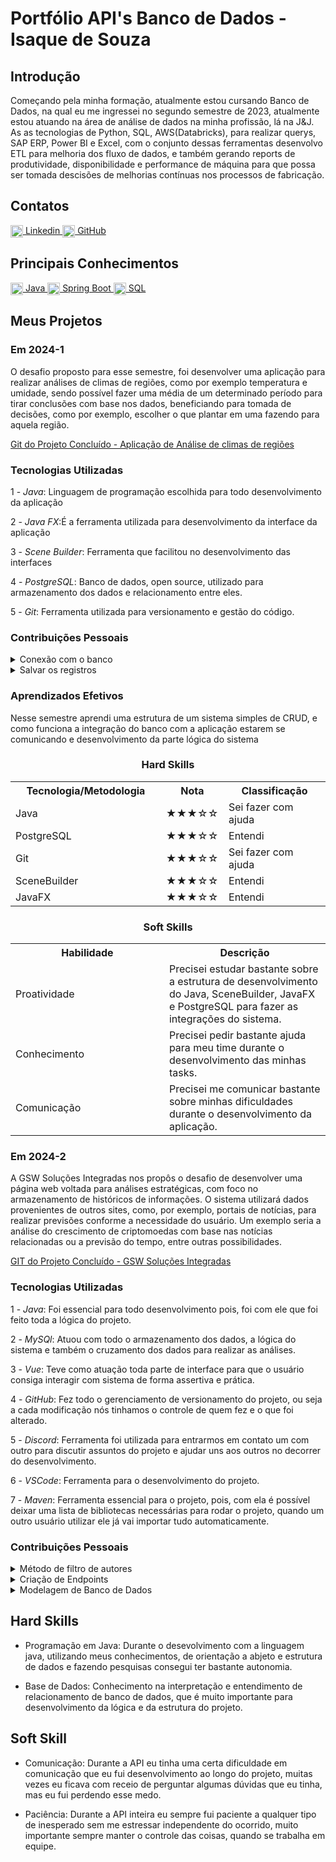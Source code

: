 # Portfólio API's Banco de Dados - Isaque de Souza


## Introdução
Começando pela minha formação, atualmente estou cursando Banco de Dados, na qual eu me ingressei no segundo semestre de 2023, atualmente estou atuando na área de análise de dados na minha profissão, lá na J&J. As as tecnologias de Python, SQL, AWS(Databricks), para realizar querys, SAP ERP, Power BI e Excel, com o conjunto dessas ferramentas desenvolvo ETL para melhoria dos fluxo de dados, e também gerando reports de produtividade, disponibilidade e performance de máquina para que possa ser tomada descisões de melhorias contínuas nos processos de fabricação.

## Contatos
<a href="https://www.linkedin.com/in/seu-usuario" target="_blank">
  <img src="https://cdn.jsdelivr.net/gh/devicons/devicon/icons/linkedin/linkedin-original.svg" alt="LinkedIn" width="20" style="vertical-align: middle;"/>
  Linkedin
</a>
<a href="https://github.com/Isaque-BD" target="_blank">
  <img src="https://cdn.jsdelivr.net/gh/devicons/devicon/icons/github/github-original.svg" alt="GitHub" width="20" style="vertical-align: middle;"/>
  GitHub
</a>

## Principais Conhecimentos

<a href="https://www.java.com" target="_blank">
  <img src="https://cdn.jsdelivr.net/gh/devicons/devicon/icons/java/java-original.svg" alt="Java" width="20" style="vertical-align: middle;"/>
  Java
</a>
<a href="https://spring.io/projects/spring-boot" target="_blank">
  <img src="https://cdn.jsdelivr.net/gh/devicons/devicon/icons/spring/spring-original.svg" alt="Spring Boot" width="20" style="vertical-align: middle;"/>
  Spring Boot
</a>
<a href="https://www.mysql.com" target="_blank">
  <img src="https://cdn.jsdelivr.net/gh/devicons/devicon/icons/mysql/mysql-original.svg" alt="SQL" width="20" style="vertical-align: middle;"/>
  SQL
</a>

## Meus Projetos

### Em 2024-1
O desafio proposto para esse semestre, foi desenvolver uma aplicação para realizar análises de climas de regiões, como por exemplo temperatura e umidade, sendo possível fazer uma média de um determinado período para tirar conclusões com base nos dados, beneficiando para tomada de decisões, como por exemplo, escolher o que plantar em uma fazendo para aquela região.

[Git do Projeto Concluído - Aplicação de Análise de climas de regiões](https://github.com/Isaque-BD/API-2-semestre)

### Tecnologias Utilizadas

1 - *Java*: Linguagem de programação escolhida para todo desenvolvimento da aplicação

2 - *Java FX*:É a ferramenta utilizada para desenvolvimento da interface da aplicação

3 - *Scene Builder*: Ferramenta que facilitou no desenvolvimento das interfaces

4 - *PostgreSQL*: Banco de dados, open source, utilizado para armazenamento dos dados e relacionamento entre eles.

5 - *Git*: Ferramenta utilizada para versionamento e gestão do código.

### Contribuições Pessoais
<details>
  <summary> Conexão com o banco </summary>
  A classe DbConnection é responsável por gerenciar a conexão com o banco de dados PostgreSQL.
Ela utiliza a classe ConfigBdReader para ler as configurações (URL, nome, usuário e senha) e oferece métodos simples para manipular o banco.

Principais funções:

Conectar automaticamente ao banco no construtor.

Desconectar com segurança através do método Desconnect().

Executar comandos SQL (como INSERT, UPDATE e DELETE) com o método Save(String comando).

O código usa JDBC para comunicação com o PostgreSQL e encapsula a lógica básica de conexão, simplificando o uso em outras partes da aplicação.

    package javalee.com.bd_connection;
    import java.sql.Connection;
    import java.sql.DriverManager;
    import java.sql.PreparedStatement;
    import java.sql.SQLException;
    import javalee.com.configs.*;

    public class DbConnection {

      private Connection conn;

      public DbConnection() {
          ConfigBdReader config = new ConfigBdReader();
          this.conn = null;

          try {
              Class.forName("org.postgresql.Driver");
              this.conn = DriverManager.getConnection(config.getUrlBd() + config.getNameBd(), config.getUserBd(), config.getPasswordBd());

          } catch (Exception e) {
              System.out.println(e);
          }
      }

      public void Desconnect() {

          try {
              if (this.conn != null) {
                  this.conn.close();
              }
          } catch (SQLException e) {
              e.printStackTrace();
          }
      }

      public void Save(String comando) {

          try {
              PreparedStatement stm = this.conn.prepareStatement(comando);
              stm.execute();

          } catch (SQLException e) {
              e.printStackTrace();
          }
      }

    }

</details>

<details>
<summary> Salvar os registros</summary>

A classe Metric representa uma métrica no sistema, contendo um ID e um código identificador.

Principais funções:

Armazena e gerencia os atributos idMetrica e codigo.

Possui dois construtores: um completo (com ID e código) e outro apenas com o código.

Inclui métodos getters e setters para manipular os valores.

Essa classe é usada como entidade simples para representar registros de métricas em banco de dados ou em memória.

    package javalee.com.entities;

    public class Metric {

    private int idMetrica;
    private String codigo;

    public Metric(int idMetrica, String codigo) {
        this.idMetrica = idMetrica;
        this.codigo = codigo;
    }

    public Metric(String codigo){
        this.codigo = codigo;
    }
    
    public String getIdMetrica() {
        return String.valueOf(idMetrica);
    }

    public void setIdMetrica(int idMetrica) {
        this.idMetrica = idMetrica;
    }

    public String getCodigo() {
        return codigo;
    }

    public void setCodigo(String codigo) {
        this.codigo = codigo;
    }

    }

</details>

### Aprendizados Efetivos

Nesse semestre aprendi uma estrutura de um sistema simples de CRUD, e como funciona a integração do banco com a aplicação estarem se comunicando e desenvolvimento da parte lógica do sistema

  <h3 align="center"> Hard Skills </h3>
  <table align="center">
    <tr>
      <th width="270px">Tecnologia/Metodologia</th>
      <th width="85px">Nota</th>
      <th width="200px">Classificação</th>
    </tr>
    <tr>
      <td>Java</td>
      <td>★★★☆☆</td>
	<td>Sei fazer com ajuda</td>
    </tr>
    <tr>
      <td>PostgreSQL</td>
      <td>★★★☆☆</td>
	<td>Entendi</td>
    </tr>	
    <tr>
      <td>Git</td>
      <td>★★★☆☆</td>
	<td>Sei fazer com ajuda</td>
    </tr>
    <tr>
      <td>SceneBuilder</td>
      <td>★★★☆☆</td>
	<td>Entendi</td>
    </tr>
   <tr>
      <td>JavaFX</td>
      <td>★★★☆☆</td>
	<td>Entendi</td>
    </tr>

  </table>
  
  <h3 align="center">Soft Skills</h3>
  <table align="center">
    <tr>
      <th width="270px">Habilidade</th>
      <th width="280px">Descrição</th>
    </tr>
    <tr>
      <td>Proatividade</td>
      <td>Precisei estudar bastante sobre a estrutura de desenvolvimento do Java, SceneBuilder, JavaFX e PostgreSQL para fazer as integrações do sistema.</td>
    </tr>
    <tr>
      <td>Conhecimento</td>
      <td>Precisei pedir bastante ajuda para meu time durante o desenvolvimento das minhas tasks.</td>
    </tr>
    <tr>
      <td>Comunicação</td>
      <td>Precisei me comunicar bastante sobre minhas dificuldades durante o desenvolvimento da aplicação.</td>
    </tr>

  </table>
  

### Em 2024-2
A GSW Soluções Integradas nos propôs o desafio de desenvolver uma página web voltada para análises estratégicas, com foco no armazenamento de históricos de informações. O sistema utilizará dados provenientes de outros sites, como, por exemplo, portais de notícias, para realizar previsões conforme a necessidade do usuário. Um exemplo seria a análise do crescimento de criptomoedas com base nas notícias relacionadas ou a previsão do tempo, entre outras possibilidades.

[GIT do Projeto Concluído - GSW Soluções Integradas](https://github.com/Morpheus-Fatec/morpheus/tree/main)

### Tecnologias Utilizadas
1 - *Java*: Foi essencial para todo desenvolvimento pois, foi com ele que foi feito toda a lógica do projeto.

2 - *MySQl*: Atuou com todo o armazenamento dos dados, a lógica do sistema e também o cruzamento dos dados para realizar as análises.

3 - *Vue*: Teve como atuação toda parte de interface para que o usuário consiga interagir com sistema de forma assertiva e prática.

4 - *GitHub*: Fez todo o gerenciamento de versionamento do projeto, ou seja a cada modificação nós tinhamos o controle de quem fez e o que foi alterado.

5 - *Discord*: Ferramenta foi utilizada para entrarmos em contato um com outro para discutir assuntos do projeto e ajudar uns aos outros no decorrer do desenvolvimento.

6 - *VSCode*: Ferramenta para o desenvolvimento do projeto.

7 - *Maven*: Ferramenta essencial para o projeto, pois, com ela é possível deixar uma lista de bibliotecas necessárias para rodar o projeto, quando um outro usuário utilizar ele já vai importar tudo automaticamente.

### Contribuições Pessoais


<details>
  <summary>Método de filtro de autores</summary>
      Objetivo dessa task era implementar um endpoint que retornava todos os autores cadastrados no sistema. O endpoint listava os autores com informações básicas, como nome e ID para fornecer uma visão geral útil.
  
      @Service
      public class NewsAuthorService {
        @Autowired
        private NewsAuthorRepository newsAuthorRepository;
    
        public List<NewsAuthorDTO> getAllAuthors() {
            return newsAuthorRepository.findAll().stream()
                .map(author -> new NewsAuthorDTO(author.getAutId(), author.getAutName()))
                .collect(Collectors.toList());
        }
      }

Esse método busca todos os autores de notícias do banco.

- findAll() retorna uma lista de entidades NewsAuthor (por exemplo).

- .stream() transforma essa lista em um stream para operar de forma funcional.

- .map(...) converte cada entidade em um DTO (Data Transfer Object) chamado NewsAuthorDTO. Tem como objetivo não retornar todas as informações, pois, não são necessárias mostrar todas elas.

- .collect(Collectors.toList()) junta os resultados mapeados numa nova lista.
  
</details> 

<details>
  <summary>Criação de Endpoints</summary>
     A função de endpoint tem como objetivo criar ponto de acesso para o cliente (a aplicação) enviar requisições e receber respostas do servidor da API.
     aqui está exemplo de um endpoint que eu desenvolvi durante o projeto:
  
      public class ApiEndpointDTO{
          private int code;      
          private String address; 
          private String source;  
          private String method;  
      
          public void setMethod(int post, int get) {
              if (post == 1) {
                  this.method = "POST";
              } else if (get == 1) {
                  this.method = "GET";
              }
          }
      }

  Esse código define uma classe ApiEndpointDTO com informações de um endpoint de API (código, endereço, origem e método HTTP).
  Esse método 'setMethod' só permite que um dos dois parâmetros (post ou get) seja 1 por vez. Ele não lida com outros valores (como ambos 0 ou ambos 1), nem com métodos HTTP além de POST e GET.
  </details>

  <details>
  <summary>Modelagem de Banco de Dados</summary>
  Nessa task tive que desenvolver uma estrutura no banco de dados para suportar o cadastro, atualização e gerenciamento das fontes de dados provenientes de APIs, armazenando as informações capturadas de forma organizada e permitindo a categorização das APIs com tags para facilitar a consulta e aplicação de filtros. Logo abaixo tem o código em SQL da minha parte de banco:

- Armazena informações básicas sobre APIs;
- api_cod: identificador único (chave primária, auto incremental);
- api_name: nome da API (obrigatório);
- api_url: URL da API (obrigatório e único);

      create table Api(
        api_cod int auto_increment primary key,
        api_name varchar(30) NOT NULL,
        api_url varchar(500) unique not null
      );

- Relação muitos-para-muitos entre Api e Tag;
- Cada linha representa uma associação entre uma API e uma tag;
- Usa chave primária composta (api_cod, tag_cod);

      create table Api_tag(
          api_cod int,
          tag_cod int,
          primary key (api_cod, tag_cod),
          foreign key (api_cod) REFERENCES Api(api_cod),
          foreign key (tag_cod) REFERENCES Tag(tag_cod)
      );

- Armazena dados coletados de uma API ao longo do tempo.
- dat_coll_api_cod: identificador único da coleta.
- api_cod: qual API forneceu os dados (chave estrangeira).
- dat_coll_api_registry_date: data/hora da coleta (valor padrão é o momento atual).
- dat_coll_api_content: conteúdo coletado (pode ser grande, tipo JSON).

      create table Data_collected_api(
          dat_coll_api_cod int auto_increment primary key,
          api_cod int,
          dat_coll_api_registry_date timestamp not null DEFAULT CURRENT_TIMESTAMP,
          dat_coll_api_content LONGTEXT,
          foreign key (api_cod) REFERENCES Api(api_cod)
      );
  
  </details>

## Hard Skills

- Programação em Java: Durante o desevolvimento com a linguagem java, utilizando meus conhecimentos, de orientação a abjeto e estrutura de dados e fazendo pesquisas consegui ter bastante autonomia.

- Base de Dados: Conhecimento na interpretação e entendimento de relacionamento de banco de dados, que é muito importante para desenvolvimento da lógica e da estrutura do projeto. 

## Soft Skill

- Comunicação: Durante a API eu tinha uma certa dificuldade em comunicação que eu fui desenvolvimento ao longo do projeto, muitas vezes eu ficava com receio de perguntar algumas dúvidas que eu tinha, mas eu fui perdendo esse medo.

- Paciência: Durante a API inteira eu sempre fui paciente a qualquer tipo de inesperado sem me estressar independente do ocorrido, muito importante sempre manter o controle das coisas, quando se trabalha em equipe.








